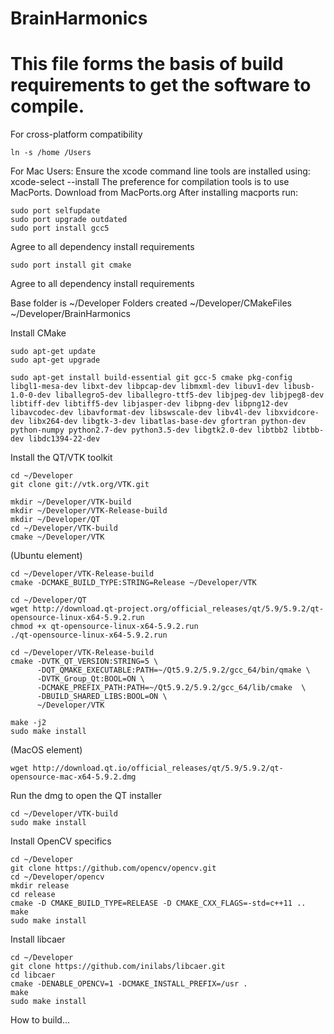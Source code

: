 # BrainHarmonics
# This file forms the basis of build requirements to get the software to compile.

For cross-platform compatibility

```
ln -s /home /Users
```

For Mac Users:
Ensure the xcode command line tools are installed using:  xcode-select --install
The preference for compilation tools is to use MacPorts. Download from MacPorts.org
After installing macports run:

```
sudo port selfupdate
sudo port upgrade outdated
sudo port install gcc5
```
Agree to all dependency install requirements
```
sudo port install git cmake
```
Agree to all dependency install requirements



Base folder is ~/Developer
Folders created
~/Developer/CMakeFiles
~/Developer/BrainHarmonics

Install CMake

```
sudo apt-get update
sudo apt-get upgrade

sudo apt-get install build-essential git gcc-5 cmake pkg-config libgl1-mesa-dev libxt-dev libpcap-dev libmxml-dev libuv1-dev libusb-1.0-0-dev liballegro5-dev liballegro-ttf5-dev libjpeg-dev libjpeg8-dev libtiff-dev libtiff5-dev libjasper-dev libpng-dev libpng12-dev libavcodec-dev libavformat-dev libswscale-dev libv4l-dev libxvidcore-dev libx264-dev libgtk-3-dev libatlas-base-dev gfortran python-dev python-numpy python2.7-dev python3.5-dev libgtk2.0-dev libtbb2 libtbb-dev libdc1394-22-dev

```

Install the QT/VTK toolkit

```
cd ~/Developer
git clone git://vtk.org/VTK.git

mkdir ~/Developer/VTK-build
mkdir ~/Developer/VTK-Release-build
mkdir ~/Developer/QT
cd ~/Developer/VTK-build
cmake ~/Developer/VTK

```
(Ubuntu element)
```
cd ~/Developer/VTK-Release-build
cmake -DCMAKE_BUILD_TYPE:STRING=Release ~/Developer/VTK

cd ~/Developer/QT
wget http://download.qt-project.org/official_releases/qt/5.9/5.9.2/qt-opensource-linux-x64-5.9.2.run
chmod +x qt-opensource-linux-x64-5.9.2.run
./qt-opensource-linux-x64-5.9.2.run

cd ~/Developer/VTK-Release-build
cmake -DVTK_QT_VERSION:STRING=5 \
      -DQT_QMAKE_EXECUTABLE:PATH=~/Qt5.9.2/5.9.2/gcc_64/bin/qmake \
      -DVTK_Group_Qt:BOOL=ON \
      -DCMAKE_PREFIX_PATH:PATH=~/Qt5.9.2/5.9.2/gcc_64/lib/cmake  \
      -DBUILD_SHARED_LIBS:BOOL=ON \
      ~/Developer/VTK

make -j2
sudo make install
```

(MacOS element)
```
wget http://download.qt.io/official_releases/qt/5.9/5.9.2/qt-opensource-mac-x64-5.9.2.dmg

```
Run the dmg to open the QT installer
```
cd ~/Developer/VTK-build
sudo make install

```

Install OpenCV specifics
```
cd ~/Developer
git clone https://github.com/opencv/opencv.git
cd ~/Developer/opencv
mkdir release
cd release
cmake -D CMAKE_BUILD_TYPE=RELEASE -D CMAKE_CXX_FLAGS=-std=c++11 ..
make
sudo make install
```

Install libcaer

```
cd ~/Developer
git clone https://github.com/inilabs/libcaer.git
cd libcaer
cmake -DENABLE_OPENCV=1 -DCMAKE_INSTALL_PREFIX=/usr .
make
sudo make install
```


      
How to build...

